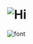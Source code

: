 # ![Hi](https://img.shields.io/badge/Hi,_I'm_refy1k-blue)
![font](https://i.pinimg.com/originals/e1/a5/93/e1a5935cc00496ad8f199a335fb513b8.png)
